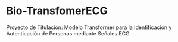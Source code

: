 # Bio-TransfomerECG
Proyecto de Titulación: Modelo Transformer para la Identificación y Autenticación de Personas mediante Señales ECG
